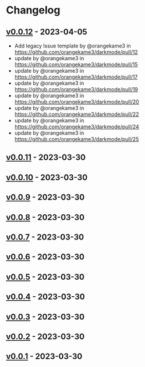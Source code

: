 # Changelog

## [v0.0.12](https://github.com/orangekame3/darkmode/compare/v0.0.11...v0.0.12) - 2023-04-05
- Add legacy Issue template by @orangekame3 in https://github.com/orangekame3/darkmode/pull/12
- update by @orangekame3 in https://github.com/orangekame3/darkmode/pull/15
- update by @orangekame3 in https://github.com/orangekame3/darkmode/pull/17
- update by @orangekame3 in https://github.com/orangekame3/darkmode/pull/19
- update by @orangekame3 in https://github.com/orangekame3/darkmode/pull/20
- update by @orangekame3 in https://github.com/orangekame3/darkmode/pull/22
- update by @orangekame3 in https://github.com/orangekame3/darkmode/pull/24
- update by @orangekame3 in https://github.com/orangekame3/darkmode/pull/25

## [v0.0.11](https://github.com/orangekame3/darkmode/compare/v0.0.10...v0.0.11) - 2023-03-30

## [v0.0.10](https://github.com/orangekame3/darkmode/compare/v0.0.9...v0.0.10) - 2023-03-30

## [v0.0.9](https://github.com/orangekame3/darkmode/compare/v0.0.8...v0.0.9) - 2023-03-30

## [v0.0.8](https://github.com/orangekame3/darkmode/compare/v0.0.7...v0.0.8) - 2023-03-30

## [v0.0.7](https://github.com/orangekame3/darkmode/compare/v0.0.6...v0.0.7) - 2023-03-30

## [v0.0.6](https://github.com/orangekame3/darkmode/compare/v0.0.5...v0.0.6) - 2023-03-30

## [v0.0.5](https://github.com/orangekame3/darkmode/compare/v0.0.4...v0.0.5) - 2023-03-30

## [v0.0.4](https://github.com/orangekame3/darkmode/compare/v0.0.3...v0.0.4) - 2023-03-30

## [v0.0.3](https://github.com/orangekame3/darkmode/compare/v0.0.2...v0.0.3) - 2023-03-30

## [v0.0.2](https://github.com/orangekame3/darkmode/compare/v0.0.1...v0.0.2) - 2023-03-30

## [v0.0.1](https://github.com/orangekame3/darkmode/commits/v0.0.1) - 2023-03-30
